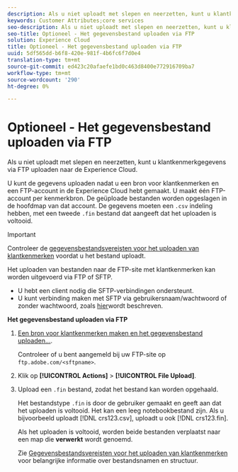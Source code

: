 ```yaml
---
description: Als u niet uploadt met slepen en neerzetten, kunt u klantkenmerkgegevens via FTP uploaden naar de Experience Cloud.
keywords: Customer Attributes;core services
seo-description: Als u niet uploadt met slepen en neerzetten, kunt u klantkenmerkgegevens via FTP uploaden naar de Experience Cloud.
seo-title: Optioneel - Het gegevensbestand uploaden via FTP
solution: Experience Cloud
title: Optioneel - Het gegevensbestand uploaden via FTP
uuid: 5df565dd-b6f8-420e-981f-4b6fc6f7d0e4
translation-type: tm+mt
source-git-commit: ed423c20afaefe1bd0c463d8400e772916709ba7
workflow-type: tm+mt
source-wordcount: '290'
ht-degree: 0%

---
```



# Optioneel - Het gegevensbestand uploaden via FTP

Als u niet uploadt met slepen en neerzetten, kunt u klantkenmerkgegevens via FTP uploaden naar de Experience Cloud.

U kunt de gegevens uploaden nadat u een bron voor klantkenmerken en een FTP-account in de Experience Cloud hebt gemaakt. U maakt één FTP-account per kenmerkbron. De geüploade bestanden worden opgeslagen in de hoofdmap van dat account. De gegevens moeten een `.csv` indeling hebben, met een tweede `.fin` bestand dat aangeeft dat het uploaden is voltooid.

>[!IMPORTANT]
>
>Controleer de [gegevensbestandsvereisten voor het uploaden van klantkenmerken](../attributes/crs-data-file.md#concept_DE908F362DF24172BFEF48E1797DAF19) voordat u het bestand uploadt.

Het uploaden van bestanden naar de FTP-site met klantkenmerken kan worden uitgevoerd via FTP of SFTP.

* U hebt een client nodig die SFTP-verbindingen ondersteunt.
* U kunt verbinding maken met SFTP via gebruikersnaam/wachtwoord of zonder wachtwoord, zoals [hier](https://docs.adobe.com/help/en/analytics/export/ftp-and-sftp/secure-file-transfer-protocol/ftp-sftp-cert-auth.html)wordt beschreven.

**Het gegevensbestand uploaden via FTP**

1. [Een bron voor klantkenmerken maken en het gegevensbestand uploaden...](../attributes/t-crs-usecase.md#task_BCC327B2A0EF4A1BBB2934013AB92B78).

   Controleer of u bent aangemeld bij uw FTP-site op `ftp.adobe.com/<sftpname>`.

1. Klik op **[!UICONTROL Actions]** > **[!UICONTROL File Upload]**.

1. Upload een `.fin` bestand, zodat het bestand kan worden opgehaald.

   Het bestandstype `.fin` is door de gebruiker gemaakt en geeft aan dat het uploaden is voltooid. Het kan een leeg notebookbestand zijn. Als u bijvoorbeeld uploadt [!DNL crs123.csv], uploadt u ook [!DNL crs123.fin].

   Als het uploaden is voltooid, worden beide bestanden verplaatst naar een map die **verwerkt** wordt genoemd.

   Zie [Gegevensbestandsvereisten voor het uploaden van klantkenmerken](../attributes/crs-data-file.md#concept_DE908F362DF24172BFEF48E1797DAF19) voor belangrijke informatie over bestandsnamen en structuur.
